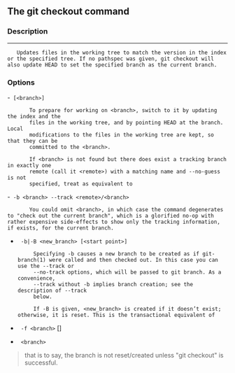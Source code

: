 ## The git **checkout** command 

### Description
---
       Updates files in the working tree to match the version in the index or the specified tree. If no pathspec was given, git checkout will also update HEAD to set the specified branch as the current branch.

### Options
 
-` [<branch>]`

           To prepare for working on <branch>, switch to it by updating the index and the
           files in the working tree, and by pointing HEAD at the branch. Local
           modifications to the files in the working tree are kept, so that they can be
           committed to the <branch>.

           If <branch> is not found but there does exist a tracking branch in exactly one
           remote (call it <remote>) with a matching name and --no-guess is not
           specified, treat as equivalent to

-` -b <branch> --track <remote>/<branch>`

           You could omit <branch>, in which case the command degenerates to "check out the current branch", which is a glorified no-op with rather expensive side-effects to show only the tracking information, if exists, for the current branch.

- ` -b|-B <new_branch> [<start point>]`
    
           Specifying -b causes a new branch to be created as if git-branch(1) were called and then checked out. In this case you can use the --track or
           --no-track options, which will be passed to git branch. As a convenience,
           --track without -b implies branch creation; see the description of --track
           below.

           If -B is given, <new_branch> is created if it doesn’t exist; otherwise, it is reset. This is the transactional equivalent of

- ` -f <branch>` [<start point>]
- ` <branch>`
               
> that is to say, the branch is not reset/created unless "git checkout" is successful.

           